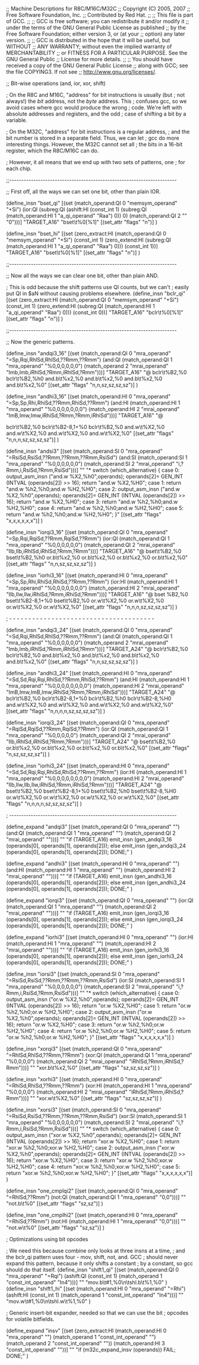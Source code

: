 ;; Machine Descriptions for R8C/M16C/M32C
;; Copyright (C) 2005, 2007
;; Free Software Foundation, Inc.
;; Contributed by Red Hat.
;;
;; This file is part of GCC.
;;
;; GCC is free software; you can redistribute it and/or modify it
;; under the terms of the GNU General Public License as published
;; by the Free Software Foundation; either version 3, or (at your
;; option) any later version.
;;
;; GCC is distributed in the hope that it will be useful, but WITHOUT
;; ANY WARRANTY; without even the implied warranty of MERCHANTABILITY
;; or FITNESS FOR A PARTICULAR PURPOSE.  See the GNU General Public
;; License for more details.
;;
;; You should have received a copy of the GNU General Public License
;; along with GCC; see the file COPYING3.  If not see
;; <http://www.gnu.org/licenses/>.

;; Bit-wise operations (and, ior, xor, shift)

; On the R8C and M16C, "address" for bit instructions is usually (but
; not always!) the *bit* address, not the *byte* address.  This
; confuses gcc, so we avoid cases where gcc would produce the wrong
; code.  We're left with absolute addresses and registers, and the odd
; case of shifting a bit by a variable.

; On the M32C, "address" for bit instructions is a regular address,
; and the bit number is stored in a separate field.  Thus, we can let
; gcc do more interesting things.  However, the M32C cannot set all
; the bits in a 16-bit register, which the R8C/M16C can do.

; However, it all means that we end up with two sets of patterns, one
; for each chip.

;;----------------------------------------------------------------------

;; First off, all the ways we can set one bit, other than plain IOR.

(define_insn "bset_qi"
  [(set (match_operand:QI 0 "memsym_operand" "+Si")
	(ior:QI (subreg:QI (ashift:HI (const_int 1)
				      (subreg:QI (match_operand:HI 1 "a_qi_operand" "Raa") 0)) 0)
		(match_operand:QI 2 "" "0")))]
  "TARGET_A16"
  "bset\t%0[%1]"
  [(set_attr "flags" "n")]
  )  

(define_insn "bset_hi"
  [(set (zero_extract:HI (match_operand:QI 0 "memsym_operand" "+Si")
			 (const_int 1)
			 (zero_extend:HI (subreg:QI (match_operand:HI 1 "a_qi_operand" "Raa") 0)))
	(const_int 1))]
  "TARGET_A16"
  "bset\t%0[%1]"
  [(set_attr "flags" "n")]
  )  

;;----------------------------------------------------------------------

;; Now all the ways we can clear one bit, other than plain AND.

; This is odd because the shift patterns use QI counts, but we can't
; easily put QI in $aN without causing problems elsewhere.
(define_insn "bclr_qi"
  [(set (zero_extract:HI (match_operand:QI 0 "memsym_operand" "+Si")
			 (const_int 1)
			 (zero_extend:HI (subreg:QI (match_operand:HI 1 "a_qi_operand" "Raa") 0)))
	(const_int 0))]
  "TARGET_A16"
  "bclr\t%0[%1]"
  [(set_attr "flags" "n")]
  )  


;;----------------------------------------------------------------------

;; Now the generic patterns.

(define_insn "andqi3_16"
  [(set (match_operand:QI 0 "mra_operand" "=Sp,Rqi,RhlSd,RhlSd,??Rmm,??Rmm")
	(and:QI (match_operand:QI 1 "mra_operand" "%0,0,0,0,0,0")
		(match_operand 2 "mrai_operand" "Imb,Imb,iRhlSd,?Rmm,iRhlSd,?Rmm")))]
  "TARGET_A16"
  "@
   bclr\t%B2,%0
   bclr\t%B2,%h0
   and.b\t%x2,%0
   and.b\t%x2,%0
   and.b\t%x2,%0
   and.b\t%x2,%0"
  [(set_attr "flags" "n,n,sz,sz,sz,sz")]
  )

(define_insn "andhi3_16"
  [(set (match_operand:HI 0 "mra_operand" "=Sp,Sp,Rhi,RhiSd,??Rmm,RhiSd,??Rmm")
	(and:HI (match_operand:HI 1 "mra_operand" "%0,0,0,0,0,0,0")
		(match_operand:HI 2 "mrai_operand" "ImB,Imw,Imw,iRhiSd,?Rmm,?Rmm,iRhiSd")))]
  "TARGET_A16"
  "@
   
   bclr\t%B2,%0
   bclr\t%B2-8,1+%0
   bclr\t%B2,%0
   and.w\t%X2,%0
   and.w\t%X2,%0
   and.w\t%X2,%0
   and.w\t%X2,%0"
  [(set_attr "flags" "n,n,n,sz,sz,sz,sz")]
  )

(define_insn "andsi3"
  [(set (match_operand:SI 0 "mra_operand" "=RsiSd,RsiSd,??Rmm,??Rmm,??Rmm,RsiSd")
        (and:SI (match_operand:SI 1 "mra_operand" "%0,0,0,0,0,0")
                (match_operand:SI 2 "mrai_operand" "i,?Rmm,i,RsiSd,?Rmm,RsiSd")))]
  ""
  "*
  switch (which_alternative)
    {
    case 0:
      output_asm_insn (\"and.w %X2,%h0\",operands);
      operands[2]= GEN_INT (INTVAL (operands[2]) >> 16);
      return \"and.w %X2,%H0\";
    case 1:
      return \"and.w %h2,%h0\;and.w %H2,%H0\";
    case 2:
      output_asm_insn (\"and.w %X2,%h0\",operands);
      operands[2]= GEN_INT (INTVAL (operands[2]) >> 16);
      return \"and.w %X2,%H0\";
    case 3:
      return \"and.w %h2,%h0\;and.w %H2,%H0\";
    case 4:
      return \"and.w %h2,%h0\;and.w %H2,%H0\";
    case 5:
      return \"and.w %h2,%h0\;and.w %H2,%H0\";
    }"
  [(set_attr "flags" "x,x,x,x,x,x")]
)


(define_insn "iorqi3_16"
  [(set (match_operand:QI 0 "mra_operand" "=Sp,Rqi,RqiSd,??Rmm,RqiSd,??Rmm")
	(ior:QI (match_operand:QI 1 "mra_operand" "%0,0,0,0,0,0")
		(match_operand:QI 2 "mrai_operand" "Ilb,Ilb,iRhlSd,iRhlSd,?Rmm,?Rmm")))]
  "TARGET_A16"
  "@
   bset\t%B2,%0
   bset\t%B2,%h0
   or.b\t%x2,%0
   or.b\t%x2,%0
   or.b\t%x2,%0
   or.b\t%x2,%0"
  [(set_attr "flags" "n,n,sz,sz,sz,sz")]
  )

(define_insn "iorhi3_16"
  [(set (match_operand:HI 0 "mra_operand" "=Sp,Sp,Rhi,RhiSd,RhiSd,??Rmm,??Rmm")
	(ior:HI (match_operand:HI 1 "mra_operand" "%0,0,0,0,0,0,0")
		(match_operand:HI 2 "mrai_operand" "Ilb,Ilw,Ilw,iRhiSd,?Rmm,iRhiSd,?Rmm")))]
  "TARGET_A16"
  "@
   bset %B2,%0
   bset\t%B2-8,1+%0
   bset\t%B2,%0
   or.w\t%X2,%0
   or.w\t%X2,%0
   or.w\t%X2,%0
   or.w\t%X2,%0"
  [(set_attr "flags" "n,n,n,sz,sz,sz,sz")]
  )

; - - - - - - - - - - - - - - - - - - - - - - - - - - - - - - - - - - - - - -

(define_insn "andqi3_24"
  [(set (match_operand:QI 0 "mra_operand" "=Sd,Rqi,RhlSd,RhlSd,??Rmm,??Rmm")
	(and:QI (match_operand:QI 1 "mra_operand" "%0,0,0,0,0,0")
		(match_operand 2 "mrai_operand" "Imb,Imb,iRhlSd,?Rmm,iRhlSd,?Rmm")))]
  "TARGET_A24"
  "@
   bclr\t%B2,%0
   bclr\t%B2,%0
   and.b\t%x2,%0
   and.b\t%x2,%0
   and.b\t%x2,%0
   and.b\t%x2,%0"
  [(set_attr "flags" "n,n,sz,sz,sz,sz")]
  )

(define_insn "andhi3_24"
  [(set (match_operand:HI 0 "mra_operand" "=Sd,Sd,Rqi,Rqi,RhiSd,??Rmm,RhiSd,??Rmm")
	(and:HI (match_operand:HI 1 "mra_operand" "%0,0,0,0,0,0,0,0")
		(match_operand:HI 2 "mrai_operand" "ImB,Imw,ImB,Imw,iRhiSd,?Rmm,?Rmm,iRhiSd")))]
  "TARGET_A24"
  "@
   bclr\t%B2,%0
   bclr\t%B2-8,1+%0
   bclr\t%B2,%h0
   bclr\t%B2-8,%H0
   and.w\t%X2,%0
   and.w\t%X2,%0
   and.w\t%X2,%0
   and.w\t%X2,%0"
  [(set_attr "flags" "n,n,n,n,sz,sz,sz,sz")]
  )



(define_insn "iorqi3_24"
  [(set (match_operand:QI 0 "mra_operand" "=RqiSd,RqiSd,??Rmm,RqiSd,??Rmm")
	(ior:QI (match_operand:QI 1 "mra_operand" "%0,0,0,0,0")
		(match_operand:QI 2 "mrai_operand" "Ilb,iRhlSd,iRhlSd,?Rmm,?Rmm")))]
  "TARGET_A24"
  "@
   bset\t%B2,%0
   or.b\t%x2,%0
   or.b\t%x2,%0
   or.b\t%x2,%0
   or.b\t%x2,%0"
  [(set_attr "flags" "n,sz,sz,sz,sz")]
  )

(define_insn "iorhi3_24"
  [(set (match_operand:HI 0 "mra_operand" "=Sd,Sd,Rqi,Rqi,RhiSd,RhiSd,??Rmm,??Rmm")
	(ior:HI (match_operand:HI 1 "mra_operand" "%0,0,0,0,0,0,0,0")
		(match_operand:HI 2 "mrai_operand" "Ilb,Ilw,Ilb,Ilw,iRhiSd,?Rmm,iRhiSd,?Rmm")))]
  "TARGET_A24"
  "@
   bset\t%B2,%0
   bset\t%B2-8,1+%0
   bset\t%B2,%h0
   bset\t%B2-8,%H0
   or.w\t%X2,%0
   or.w\t%X2,%0
   or.w\t%X2,%0
   or.w\t%X2,%0"
  [(set_attr "flags" "n,n,n,n,sz,sz,sz,sz")]
  )


; ----------------------------------------------------------------------

(define_expand "andqi3"
  [(set (match_operand:QI 0 "mra_operand" "")
	(and:QI (match_operand:QI 1 "mra_operand" "")
		(match_operand:QI 2 "mrai_operand" "")))]
  ""
  "if (TARGET_A16)
     emit_insn (gen_andqi3_16 (operands[0], operands[1], operands[2]));
   else
     emit_insn (gen_andqi3_24 (operands[0], operands[1], operands[2]));
   DONE;"
  )

(define_expand "andhi3"
  [(set (match_operand:HI 0 "mra_operand" "")
	(and:HI (match_operand:HI 1 "mra_operand" "")
		(match_operand:HI 2 "mrai_operand" "")))]
  ""
  "if (TARGET_A16)
     emit_insn (gen_andhi3_16 (operands[0], operands[1], operands[2]));
   else
     emit_insn (gen_andhi3_24 (operands[0], operands[1], operands[2]));
   DONE;"
  )

(define_expand "iorqi3"
  [(set (match_operand:QI 0 "mra_operand" "")
	(ior:QI (match_operand:QI 1 "mra_operand" "")
		(match_operand:QI 2 "mrai_operand" "")))]
  ""
  "if (TARGET_A16)
     emit_insn (gen_iorqi3_16 (operands[0], operands[1], operands[2]));
   else
     emit_insn (gen_iorqi3_24 (operands[0], operands[1], operands[2]));
   DONE;"
  )

(define_expand "iorhi3"
  [(set (match_operand:HI 0 "mra_operand" "")
	(ior:HI (match_operand:HI 1 "mra_operand" "")
		(match_operand:HI 2 "mrai_operand" "")))]
  ""
  "if (TARGET_A16)
     emit_insn (gen_iorhi3_16 (operands[0], operands[1], operands[2]));
   else
     emit_insn (gen_iorhi3_24 (operands[0], operands[1], operands[2]));
   DONE;"
  )

(define_insn "iorsi3"
  [(set (match_operand:SI 0 "mra_operand" "=RsiSd,RsiSd,??Rmm,??Rmm,??Rmm,RsiSd")
        (ior:SI (match_operand:SI 1 "mra_operand" "%0,0,0,0,0,0")
                (match_operand:SI 2 "mrai_operand" "i,?Rmm,i,RsiSd,?Rmm,RsiSd")))]
  ""
  "*
  switch (which_alternative)
    {
    case 0:
      output_asm_insn (\"or.w %X2,%h0\",operands);
      operands[2]= GEN_INT (INTVAL (operands[2]) >> 16);
      return \"or.w %X2,%H0\";
    case 1:
      return \"or.w %h2,%h0\;or.w %H2,%H0\";
    case 2:
      output_asm_insn (\"or.w %X2,%h0\",operands);
      operands[2]= GEN_INT (INTVAL (operands[2]) >> 16);
      return \"or.w %X2,%H0\";
    case 3:
      return \"or.w %h2,%h0\;or.w %H2,%H0\";
    case 4:
      return \"or.w %h2,%h0\;or.w %H2,%H0\";
    case 5:
      return \"or.w %h2,%h0\;or.w %H2,%H0\";
    }"
  [(set_attr "flags" "x,x,x,x,x,x")]
)

(define_insn "xorqi3"
  [(set (match_operand:QI 0 "mra_operand" "=RhlSd,RhlSd,??Rmm,??Rmm")
	(xor:QI (match_operand:QI 1 "mra_operand" "%0,0,0,0")
		(match_operand:QI 2 "mrai_operand" "iRhlSd,?Rmm,iRhlSd,?Rmm")))]
  ""
  "xor.b\t%x2,%0"
  [(set_attr "flags" "sz,sz,sz,sz")]
  )

(define_insn "xorhi3"
  [(set (match_operand:HI 0 "mra_operand" "=RhiSd,RhiSd,??Rmm,??Rmm")
	(xor:HI (match_operand:HI 1 "mra_operand" "%0,0,0,0")
		(match_operand:HI 2 "mrai_operand" "iRhiSd,?Rmm,iRhiSd,?Rmm")))]
  ""
  "xor.w\t%X2,%0"
  [(set_attr "flags" "sz,sz,sz,sz")]
  )

(define_insn "xorsi3"
  [(set (match_operand:SI 0 "mra_operand" "=RsiSd,RsiSd,??Rmm,??Rmm,??Rmm,RsiSd")
        (xor:SI (match_operand:SI 1 "mra_operand" "%0,0,0,0,0,0")
                (match_operand:SI 2 "mrai_operand" "i,?Rmm,i,RsiSd,?Rmm,RsiSd")))]
  ""
  "*
  switch (which_alternative)
    {
    case 0:
      output_asm_insn (\"xor.w %X2,%h0\",operands);
      operands[2]= GEN_INT (INTVAL (operands[2]) >> 16);
      return \"xor.w %X2,%H0\";
    case 1:
      return \"xor.w %h2,%h0\;xor.w %H2,%H0\";
    case 2:
      output_asm_insn (\"xor.w %X2,%h0\",operands);
      operands[2]= GEN_INT (INTVAL (operands[2]) >> 16);
      return \"xor.w %X2,%H0\";
    case 3:
      return \"xor.w %h2,%h0\;xor.w %H2,%H0\";
    case 4:
      return \"xor.w %h2,%h0\;xor.w %H2,%H0\";
    case 5:
      return \"xor.w %h2,%h0\;xor.w %H2,%H0\";
    }"
  [(set_attr "flags" "x,x,x,x,x,x")]
)

(define_insn "one_cmplqi2"
  [(set (match_operand:QI 0 "mra_operand" "=RhlSd,??Rmm")
	(not:QI (match_operand:QI 1 "mra_operand" "0,0")))]
  ""
  "not.b\t%0"
  [(set_attr "flags" "sz,sz")]
  )

(define_insn "one_cmplhi2"
  [(set (match_operand:HI 0 "mra_operand" "=RhiSd,??Rmm")
	(not:HI (match_operand:HI 1 "mra_operand" "0,0")))]
  ""
  "not.w\t%0"
  [(set_attr "flags" "sz,sz")]
  )

; Optimizations using bit opcodes

; We need this because combine only looks at three insns at a time,
; and the bclr_qi pattern uses four - mov, shift, not, and.  GCC
; should never expand this pattern, because it only shifts a constant
; by a constant, so gcc should do that itself.
(define_insn "shift1_qi"
  [(set (match_operand:QI 0 "mra_operand" "=Rqi")
	(ashift:QI (const_int 1)
		   (match_operand 1 "const_int_operand" "In4")))]
  ""
  "mov.b\t#1,%0\n\tshl.b\t%1,%0"
  )
(define_insn "shift1_hi"
  [(set (match_operand:HI 0 "mra_operand" "=Rhi")
	(ashift:HI (const_int 1)
		   (match_operand 1 "const_int_operand" "In4")))]
  ""
  "mov.w\t#1,%0\n\tshl.w\t%1,%0"
  )

; Generic insert-bit expander, needed so that we can use the bit
; opcodes for volatile bitfields.

(define_expand "insv"
  [(set (zero_extract:HI (match_operand:HI 0 "mra_operand" "")
			 (match_operand 1 "const_int_operand" "")
			 (match_operand 2 "const_int_operand" ""))
	(match_operand:HI 3 "const_int_operand" ""))]
  ""
  "if (m32c_expand_insv (operands))
     FAIL;
   DONE;"
  )
